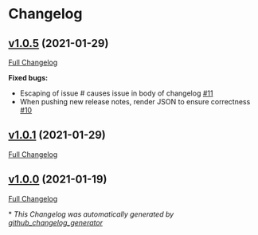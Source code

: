 # Changelog

## [v1.0.5](https://github.com/devlooped/sandbox/tree/v1.0.5) (2021-01-29)

[Full Changelog](https://github.com/devlooped/sandbox/compare/v1.0.1...v1.0.5)

**Fixed bugs:**

- Escaping of issue \# causes issue in body of changelog [\#11](https://github.com/devlooped/sandbox/issues/11)
- When pushing new release notes, render JSON to ensure correctness [\#10](https://github.com/devlooped/sandbox/issues/10)

## [v1.0.1](https://github.com/devlooped/sandbox/tree/v1.0.1) (2021-01-29)

[Full Changelog](https://github.com/devlooped/sandbox/compare/v1.0.0...v1.0.1)

## [v1.0.0](https://github.com/devlooped/sandbox/tree/v1.0.0) (2021-01-19)

[Full Changelog](https://github.com/devlooped/sandbox/compare/854eec33e2e600d37b967c3061220864965935cb...v1.0.0)



\* *This Changelog was automatically generated by [github_changelog_generator](https://github.com/github-changelog-generator/github-changelog-generator)*
